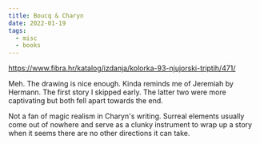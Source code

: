 ```yaml
---
title: Boucq & Charyn
date: 2022-01-19
tags:
  - misc
  - books
---
```


https://www.fibra.hr/katalog/izdanja/kolorka-93-njujorski-triptih/471/

Meh. The drawing is nice enough. Kinda reminds me of Jeremiah by Hermann. The first story I skipped early. The latter two were more captivating but both fell apart towards the end.

Not a fan of magic realism in Charyn's writing. Surreal elements usually come out of nowhere and serve as a clunky instrument to wrap up a story when it seems there are no other directions it can take.
